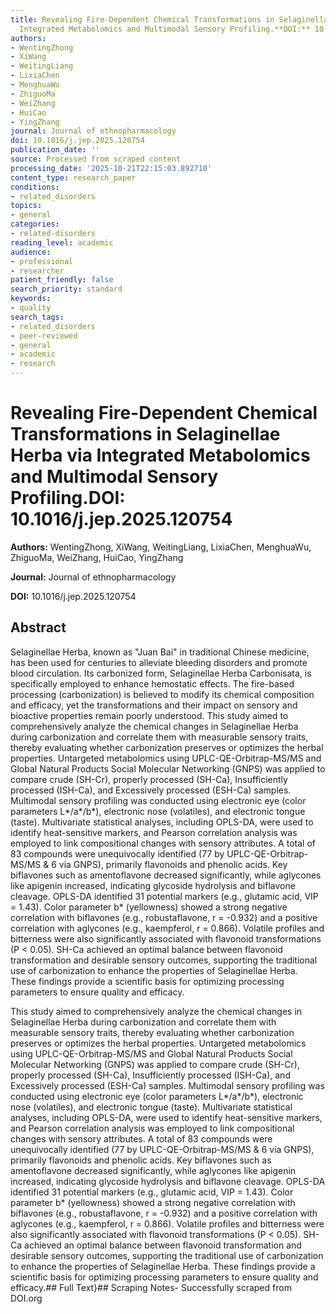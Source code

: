 ```yaml
---
title: Revealing Fire-Dependent Chemical Transformations in Selaginellae Herba via
  Integrated Metabolomics and Multimodal Sensory Profiling.**DOI:** 10.1016/j.jep.2025.120754
authors:
- WentingZhong
- XiWang
- WeitingLiang
- LixiaChen
- MenghuaWu
- ZhiguoMa
- WeiZhang
- HuiCao
- YingZhang
journal: Journal of ethnopharmacology
doi: 10.1016/j.jep.2025.120754
publication_date: ''
source: Processed from scraped content
processing_date: '2025-10-21T22:15:03.892710'
content_type: research_paper
conditions:
- related_disorders
topics:
- general
categories:
- related-disorders
reading_level: academic
audience:
- professional
- researcher
patient_friendly: false
search_priority: standard
keywords:
- quality
search_tags:
- related_disorders
- peer-reviewed
- general
- academic
- research
---
```


# Revealing Fire-Dependent Chemical Transformations in Selaginellae Herba via Integrated Metabolomics and Multimodal Sensory Profiling.**DOI:** 10.1016/j.jep.2025.120754

**Authors:** WentingZhong, XiWang, WeitingLiang, LixiaChen, MenghuaWu, ZhiguoMa, WeiZhang, HuiCao, YingZhang

**Journal:** Journal of ethnopharmacology

**DOI:** 10.1016/j.jep.2025.120754

## Abstract

Selaginellae Herba, known as "Juan Bai" in traditional Chinese medicine, has been used for centuries to alleviate bleeding disorders and promote blood circulation. Its carbonized form, Selaginellae Herba Carbonisata, is specifically employed to enhance hemostatic effects. The fire-based processing (carbonization) is believed to modify its chemical composition and efficacy, yet the transformations and their impact on sensory and bioactive properties remain poorly understood.
This study aimed to comprehensively analyze the chemical changes in Selaginellae Herba during carbonization and correlate them with measurable sensory traits, thereby evaluating whether carbonization preserves or optimizes the herbal properties.
Untargeted metabolomics using UPLC-QE-Orbitrap-MS/MS and Global Natural Products Social Molecular Networking (GNPS) was applied to compare crude (SH-Cr), properly processed (SH-Ca), Insufficiently processed (ISH-Ca), and Excessively processed (ESH-Ca) samples. Multimodal sensory profiling was conducted using electronic eye (color parameters L*/a*/b*), electronic nose (volatiles), and electronic tongue (taste). Multivariate statistical analyses, including OPLS-DA, were used to identify heat-sensitive markers, and Pearson correlation analysis was employed to link compositional changes with sensory attributes.
A total of 83 compounds were unequivocally identified (77 by UPLC-QE-Orbitrap-MS/MS & 6 via GNPS), primarily flavonoids and phenolic acids. Key biflavones such as amentoflavone decreased significantly, while aglycones like apigenin increased, indicating glycoside hydrolysis and biflavone cleavage. OPLS-DA identified 31 potential markers (e.g., glutamic acid, VIP = 1.43). Color parameter b* (yellowness) showed a strong negative correlation with biflavones (e.g., robustaflavone, r = -0.932) and a positive correlation with aglycones (e.g., kaempferol, r = 0.866). Volatile profiles and bitterness were also significantly associated with flavonoid transformations (P < 0.05).
SH-Ca achieved an optimal balance between flavonoid transformation and desirable sensory outcomes, supporting the traditional use of carbonization to enhance the properties of Selaginellae Herba. These findings provide a scientific basis for optimizing processing parameters to ensure quality and efficacy.

This study aimed to comprehensively analyze the chemical changes in Selaginellae Herba during carbonization and correlate them with measurable sensory traits, thereby evaluating whether carbonization preserves or optimizes the herbal properties.
Untargeted metabolomics using UPLC-QE-Orbitrap-MS/MS and Global Natural Products Social Molecular Networking (GNPS) was applied to compare crude (SH-Cr), properly processed (SH-Ca), Insufficiently processed (ISH-Ca), and Excessively processed (ESH-Ca) samples. Multimodal sensory profiling was conducted using electronic eye (color parameters L*/a*/b*), electronic nose (volatiles), and electronic tongue (taste). Multivariate statistical analyses, including OPLS-DA, were used to identify heat-sensitive markers, and Pearson correlation analysis was employed to link compositional changes with sensory attributes.
A total of 83 compounds were unequivocally identified (77 by UPLC-QE-Orbitrap-MS/MS & 6 via GNPS), primarily flavonoids and phenolic acids. Key biflavones such as amentoflavone decreased significantly, while aglycones like apigenin increased, indicating glycoside hydrolysis and biflavone cleavage. OPLS-DA identified 31 potential markers (e.g., glutamic acid, VIP = 1.43). Color parameter b* (yellowness) showed a strong negative correlation with biflavones (e.g., robustaflavone, r = -0.932) and a positive correlation with aglycones (e.g., kaempferol, r = 0.866). Volatile profiles and bitterness were also significantly associated with flavonoid transformations (P < 0.05).
SH-Ca achieved an optimal balance between flavonoid transformation and desirable sensory outcomes, supporting the traditional use of carbonization to enhance the properties of Selaginellae Herba. These findings provide a scientific basis for optimizing processing parameters to ensure quality and efficacy.## Full Text}## Scraping Notes- Successfully scraped from DOI.org